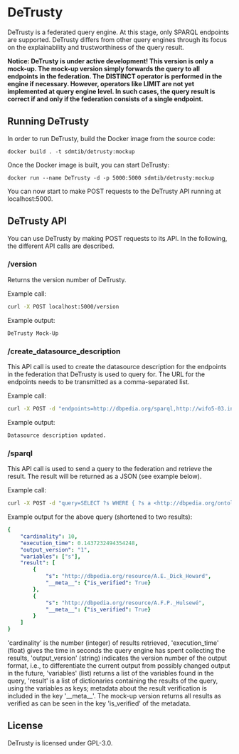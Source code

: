 # DeTrusty

DeTrusty is a federated query engine.
At this stage, only SPARQL endpoints are supported.
DeTrusty differs from other query engines through its focus on the explainability and trustworthiness of the query result.

**Notice: DeTrusty is under active development! This version is only a mock-up.
The mock-up version simply forwards the query to all endpoints in the federation.
The DISTINCT operator is performed in the engine if necessary.
However, operators like LIMIT are not yet implemented at query engine level.
In such cases, the query result is correct if and only if the federation consists of a single endpoint.**

## Running DeTrusty
In order to run DeTrusty, build the Docker image from the source code:

``docker build . -t sdmtib/detrusty:mockup``

Once the Docker image is built, you can start DeTrusty:

``docker run --name DeTrusty -d -p 5000:5000 sdmtib/detrusty:mockup``

You can now start to make POST requests to the DeTrusty API running at localhost:5000.

## DeTrusty API
You can use DeTrusty by making POST requests to its API.
In the following, the different API calls are described.

### /version
Returns the version number of DeTrusty.

Example call:

```bash
curl -X POST localhost:5000/version
```

Example output:

``DeTrusty Mock-Up``

### /create_datasource_description
This API call is used to create the datasource description for the endpoints in the federation that DeTrusty is used to query for.
The URL for the endpoints needs to be transmitted as a comma-separated list.

Example call:

```bash
curl -X POST -d "endpoints=http://dbpedia.org/sparql,http://wifo5-03.informatik.uni-mannheim.de/drugbank/sparql" localhost:5000/create_datasource_description
```

Example output:

``Datasource description updated.``

### /sparql
This API call is used to send a query to the federation and retrieve the result.
The result will be returned as a JSON (see example below).

Example call:

```bash
curl -X POST -d "query=SELECT ?s WHERE { ?s a <http://dbpedia.org/ontology/Scientist> }" localhost:5000/sparql
```

Example output for the above query (shortened to two results):

```yaml
{
    "cardinality": 10,
    "execution_time": 0.1437232494354248,
    "output_version": "1",
    "variables": ["s"],
    "result": [
        {
            "s": "http://dbpedia.org/resource/A.E._Dick_Howard",
            "__meta__": {"is_verified": True}
        },
        {
            "s": "http://dbpedia.org/resource/A.F.P._Hulsewé",
            "__meta__": {"is_verified": True}
        }
    ]
}
```
'cardinality' is the number (integer) of results retrieved,
'execution_time' (float) gives the time in seconds the query engine has spent collecting the results,
'output_version' (string) indicates the version number of the output format, i.e., to differentiate the current output from possibly changed output in the future,
'variables' (list) returns a list of the variables found in the query,
'result' is a list of dictionaries containing the results of the query, using the variables as keys;
metadata about the result verification is included in the key '\_\_meta\_\_'.
The mock-up version returns all results as verified as can be seen in the key 'is_verified' of the metadata.

## License
DeTrusty is licensed under GPL-3.0.